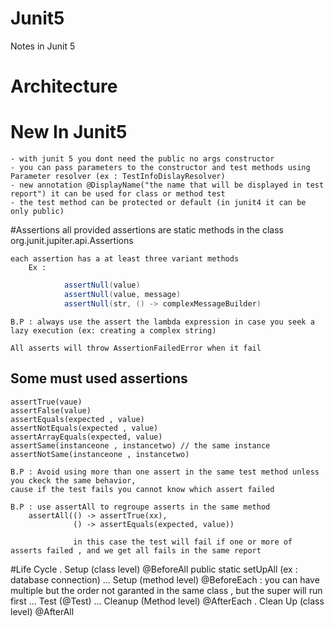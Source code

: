 # Junit5
Notes in Junit 5

# Architecture


# New In Junit5
	- with junit 5 you dont need the public no args constructor	
	- you can pass parameters to the constructor and test methods using Parameter resolver (ex : TestInfoDislayResolver)
	- new annotation @DisplayName("the name that will be displayed in test report") it can be used for class or method test
	- the test method can be protected or default (in junit4 it can be only public)

#Assertions
	all provided assertions are static methods in the class org.junit.jupiter.api.Assertions

	each assertion has a at least three variant methods
		Ex :
```java 
			assertNull(value)
			assertNull(value, message)
			assertNull(str, () -> complexMessageBuilder)
```

	B.P : always use the assert the lambda expression in case you seek a lazy execution (ex: creating a complex string)

	All asserts will throw AssertionFailedError when it fail

## Some must used assertions
	assertTrue(vaue)
	assertFalse(value)
	assertEquals(expected , value)
	assertNotEquals(expected , value)
	assertArrayEquals(expected, value)
	assertSame(instanceone , instancetwo) // the same instance
	assertNotSame(instanceone , instancetwo) 

	B.P : Avoid using more than one assert in the same test method unless you ckeck the same behavior,
	cause if the test fails you cannot know which assert failed

	B.P : use assertAll to regroupe asserts in the same method
		assertAll(() -> assertTrue(xx),
				  () -> assertEquals(expected, value))

				  in this case the test will fail if one or more of asserts failed , and we get all fails in the same report

#Life Cycle
	. Setup (class level) @BeforeAll public static setUpAll (ex : database connection)
		... Setup (method level) @BeforeEach : you can have multiple but the order not garanted in the same class , but the super will run first
			... Test (@Test)
		... Cleanup (Method level) @AfterEach 
	. Clean Up (class level) @AfterAll





		